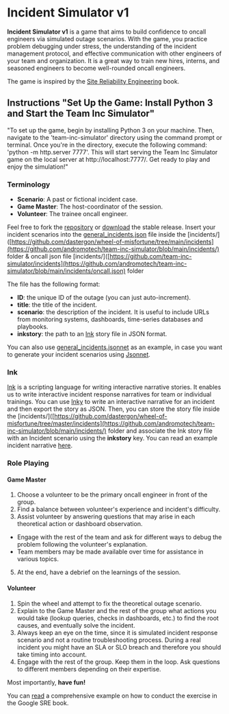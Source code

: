 # Incident Simulator v1
**Incident Simulator v1** is a game that aims to build confidence to oncall engineers via simulated outage scenarios.
With the game, you practice problem debugging under stress, the understanding of the incident management protocol,
and effective communication with other engineers of your team and organization.
It is a great way to train new hires, interns, and seasoned engineers to become well-rounded oncall engineers.

The game is inspired by the [Site Reliability Engineering](https://landing.google.com/sre/book/chapters/accelerating-sre-on-call.html#xref_training_disaster-rpg) book.


## Instructions "Set Up the Game: Install Python 3 and Start the Team Inc Simulator"

"To set up the game, begin by installing Python 3 on your machine. Then, navigate to the 'team-inc-simulator' directory using the command prompt or terminal. Once you're in the directory, execute the following command: 'python -m http.server 7777'. This will start serving the Team Inc Simulator game on the local server at http://localhost:7777/. Get ready to play and enjoy the simulation!"

### Terminology

*   **Scenario**: A past or fictional incident case.
*   **Game Master**: The host-coordinator of the session.
*   **Volunteer**: The trainee oncall engineer.

Feel free to fork the [repository](https://github.com/andromotech/team-inc-simulator) or [download](https://github.com/andromotech/team-inc-simulator/archive/refs/heads/main.zip) the stable release.
Insert your incident scenarios into the [general\_incidents.json](https://github.com/andromotech/team-inc-simulator/blob/main/incidents/general_incidents.json) file inside the [incidents/]([https://github.com/dastergon/wheel-of-misfortune/tree/main/incidents](https://github.com/andromotech/team-inc-simulator/blob/main/incidents/) folder & oncall json file [incidents/]([https://github.com/team-inc-simulator/incidents](https://github.com/andromotech/team-inc-simulator/blob/main/incidents/oncall.json) folder

The file has the following format:
- **ID**: the unique ID of the outage (you can just auto-increment).
- **title**: the title of the incident.
- **scenario**: the description of the incident. It is useful to include URLs from monitoring systems, dashboards, time-series databases and playbooks.
- **inkstory**: the path to an [Ink](https://www.inklestudios.com/ink/) story file in JSON format.

You can also use [general\_incidents.jsonnet](https://github.com/andromotech/team-inc-simulator/blob/main/incidents/general_incidents.jsonnet) as an example, in case you want to generate your incident scenarios using [Jsonnet](https://jsonnet.org/).

### Ink
[Ink](https://github.com/inkle/ink) is a scripting language for writing interactive narrative stories. It enables us to write interactive incident response narratives for team or individual trainings. You can use [Inky](https://github.com/inkle/inky) to write an interactive narrative for an incident and then export the story as JSON. Then, you can store the story file inside the [incidents/]([https://github.com/dastergon/wheel-of-misfortune/tree/master/incidents](https://github.com/andromotech/team-inc-simulator/blob/main/incidents/) folder and associate the Ink story file with an Incident scenario using the **inkstory** key. You can read an example incident narrative [here](https://github.com/andromotech/team-inc-simulator/blob/main/incidents/redis-story.json).

### Role Playing
#### Game Master

1.  Choose a volunteer to be the primary oncall engineer in front of the group.
2.  Find a balance between volunteer's experience and incident's difficulty.
3.  Assist volunteer by answering questions that may arise in each theoretical action or dashboard observation.
  * Engage with the rest of the team and ask for different ways to debug the problem following the volunteer's explanation.
  * Team members may be made available over time for assistance in various topics.
5.  At the end, have a debrief on the learnings of the session.

#### Volunteer

1.  Spin the wheel and attempt to fix the theoretical outage scenario.
2.  Explain to the Game Master and the rest of the group what actions you would take (lookup queries, checks in dashboards, etc.) to find the root causes, and eventually solve the incident.
3.  Always keep an eye on the time, since it is simulated incident response scenario and not a routine troubleshooting process. During a real incident you might have an SLA or SLO breach and therefore you should take timing into account.
4.  Engage with the rest of the group. Keep them in the loop. Ask questions to different members depending on their expertise.

Most importantly, **have fun!**

You can [read](https://landing.google.com/sre/book/chapters/accelerating-sre-on-call.html#xref_training_disaster-rpg) a comprehensive example on how to conduct the exercise in the Google SRE book.
